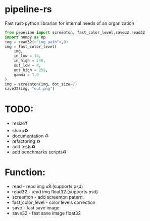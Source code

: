 # pipeline-rs
Fast rust-python librarian for internal needs of an organization
```py
from pepeline import screenton, fast_color_level,save32,read32
import numpy as np
img = read32(<"img path">,0)
img = fast_color_level(
    img,     
    in_low = 10,
    in_high = 240,
    out_low = 0,
    out_high = 255,
    gamma = 1.0
)
img = screenton(img, dot_size=7)
save32(img, "out.png")
```
# TODO:
- resize❓
- sharp♻️
- documentation ♻️
- refactoring ♻️
- add tests♻️
- add benchmarks scripts♻️
# Function:
- read - read img u8.(supports psd)
- read32 - read img float32.(supports psd)
- screenton - add screenton patern.
- fast_color_level - color levels correction
- save - fast save image
- save32 - fast save image float32
